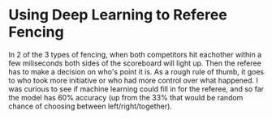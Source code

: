 # Using Deep Learning to Referee Fencing

In 2 of the 3 types of fencing, when both competitors hit eachother within a few miliseconds both sides of the scoreboard will light up. Then the referee has to make a decision on who's point it is. As a rough rule of thumb, it goes to who took more initiative or who had more control over what happened. I was curious to see if machine learning could fill in for the referee, and so far the model has 60% accuracy (up from the 33% that would be random chance of choosing between left/right/together). 

